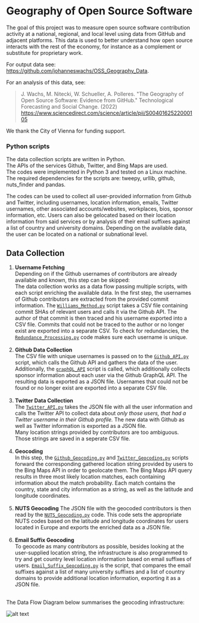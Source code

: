 # Geography of Open Source Software

The goal of this project was to measure open source software contribution activity at a national, regional, and local level using data from GitHub and adjacent platforms. This data is used to better understand how open source interacts with the rest of the economy, for instance as a complement or substitute for proprietary work.

For output data see: https://github.com/johanneswachs/OSS_Geography_Data.

For an analysis of this data, see:
> J. Wachs, M. Nitecki, W. Schueller, A. Polleres. "The Geography of Open Source Software: Evidence from GitHub." Technological Forecasting and Social Change. (2022)
https://www.sciencedirect.com/science/article/pii/S0040162522000105

We thank the City of Vienna for funding support.


### Python scripts

The data collection scripts are written in Python. <br />
The APIs of the services Github, Twitter, and Bing Maps are used. <br />
The codes were implemented in Python 3 and tested on a Linux machine. The required dependencies for the scripts are: tweepy, urllib, github, nuts_finder and pandas. <br />

The codes can be used to collect all user-provided information from Github and Twitter, including usernames, location information, emails, Twitter usernames, other associated accounts/websites, workplaces, bios, sponsor information, etc. Users can also be gelocated based on their location information from said services or by analysis of their email suffixes against a list of country and university domains. Depending on the available data, the user can be located on a national or subnational level.


## Data Collection

1. **Username Fetching** <br /> Depending on if the Github usernames of contributors are already available and known, this step can be skipped: <br /> The data collection works as a data flow passing multiple scripts, with each script enriching the available data. In the first step, the usernames of Github contributors are extracted from the provided commit information. The [`Williams_Method.py`](https://github.com/n1tecki/Geography-of-Open-Source-Software/blob/main/code/Williams_Method.py) script takes a CSV file containing commit SHAs of relevant users and calls it via the Github API. The author of that commit is then traced and his username exported into a CSV file. Commits that could not be traced to the author or no longer exist are exported into a separate CSV. To check for redundancies, the [`Redundance_Processing.py`](https://github.com/n1tecki/Geography-of-Open-Source-Software/blob/main/code/Redundance_Processing.py) code makes sure each username is unique. <br /><br />
2. **Github Data Collection** <br /> The CSV file with unique usernames is passed on to the [`Github_API.py`](https://github.com/n1tecki/Geography-of-Open-Source-Software/blob/main/code/Github_API.py) script, which calls the Github API and gathers the data of the user. Additionally, the [`graphQL_API`](https://github.com/n1tecki/Geography-of-Open-Source-Software/blob/main/code/Resources/graphQL_API.py) script is called, which additionally collects sponsor information about each user via the Github GraphQL API. The resulting data is exported as a JSON file. Usernames that could not be found or no longer exist are exported into a separate CSV file. <br /><br />
3. **Twitter Data Collection** <br /> The [`Twitter_API.py`](https://github.com/n1tecki/Geography-of-Open-Source-Software/blob/main/code/Twitter_API.py) takes the JSON file with all the user information and calls the Twitter API to collect data about _only those users, that had a Twitter username in their Github profile._ The new data with Github as well as Twitter information is exported as a JSON file. <br /> Many location strings provided by contributors are too ambiguous. Those strings are saved in a seperate CSV file. <br /><br />
4. **Geocoding** <br /> In this step,  the [`Github_Geocoding.py`](https://github.com/n1tecki/Geography-of-Open-Source-Software/blob/main/code/Github_Geocoding.py) and [`Twitter_Geocoding.py`](https://github.com/n1tecki/Geography-of-Open-Source-Software/blob/main/code/Twitter_Geocoding.py) scripts forward the corresponding gathered location string provided by users to the Bing Maps API in order to geolocate them. The Bing Maps API query results in three most likely location matches, each containing information about the match probability. Each match contains the country, state and city information as a string, as well as the latitude and longitude coordinates. <br /><br />
5. **NUTS Geocoding** The JSON file with the geocoded contributors is then read by the [`NUTS_Geocoding.py`](https://github.com/n1tecki/Geography-of-Open-Source-Software/blob/main/code/Nuts_Geocoding.py) code. This code sets the appropriate NUTS codes based on the latitude and longitude coordinates for users located in Europe and exports the enriched data as a JSON file. <br /><br />
6. **Email Suffix Geocoding** <br /> To geocode as many contributors as possible, besides looking at the user-supplied location string, the infrastructure is also programmed to try and get country level location information based on email suffixes of users. [`Email_Suffix_Geocoding.py`](https://github.com/n1tecki/Geography-of-Open-Source-Software/blob/main/code/Email_Suffix_Geocoding.py) is the script, that compares the email suffixes against a list of many university suffixes and a list of country domains to provide additional location information, exporting it as a JSON file. <br /><br />

The Data Flow Diagram below summarises the geocoding infrastructure:
 
![alt text](https://github.com/n1tecki/Geography-of-Open-Source-Software/blob/main/DFD.jpg?raw=true)



